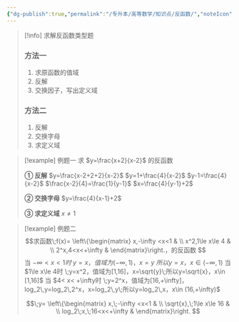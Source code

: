 ```yaml
---
{"dg-publish":true,"permalink":"/专升本/高等数学/知识点/反函数/","noteIcon":""}
---
```


>[!info] 求解反函数类型题
>### 方法一
>1. 求原函数的值域
>2. 反解
>3. 交换因子，写出定义域
>
>### 方法二
>1. 反解
>2. 交换字母
>3. 求定义域

>[!example] 例题一
>求 $y=\frac{x+2}{x-2}$ 的反函数
>
>**① 反解**
>$y=\frac{x-2+2+2}{x-2}$
>$y=1+\frac{4}{x-2}$
>$y-1=\frac{4}{x-2}$
>$\frac{x-2}{4}=\frac{1}{y-1}$
>$x=\frac{4}{y-1}+2$
>
>**② 交换字母**
>$y=\frac{4}{x-1}+2$
>
>**③ 求定义域**
>$x\ne 1$

>[!example] 例题二
>$$求函数\;f(x)=
\left\{\begin{matrix}
x,-\infty <x<1  & \\
x^2,1\le x\le 4  & \\
2^x,4<x<+\infty  &
\end{matrix}\right.，的反函数
>$$
> 当 $-\infty<x<1时 \;y=x，值域为(-\infty,1)，x=y\;所以y=x，x\in (-\infty,1)$
> 当 $1\le x\le 4时 \;y=x^2，值域为[1,16]，x=\sqrt{y}\;所以y=\sqrt{x}，x\in [1,16]$
> 当 $4< x< +\infty时 \;y=2^x，值域为[16,+\infty]，log_2\,y=log_2\,2^x，x=log_2\,y\;所以y=log_2\,x，x\in (16,+\infty)$
> 
>$$\;y=
\left\{\begin{matrix}
x,\;-\infty <x<1  & \\
\sqrt{x},\;1\le x\le 16  & \\
log_2\;x,\;16<x<+\infty  &
\end{matrix}\right.
>$$